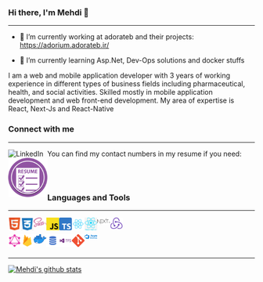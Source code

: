 ### Hi there, I'm Mehdi 👋

---

 - 🔭 I’m currently working at adorateb and their projects: 
  https://adorium.adorateb.ir/
  
 - 🌱 I’m currently learning Asp.Net, Dev-Ops solutions and docker stuffs

I am a web and mobile application developer with 3 years of working
experience in different types of business fields including pharmaceutical, health, and
social activities. Skilled mostly in mobile application development and web front-end
development. My area of expertise is React, Next-Js and React-Native


### Connect with me

---

[<img align="left" alt="LinkedIn" width="80" src="https://github.com/mmttt89/mmttt89/blob/main/images/linkedin_logo.ico" />](https://www.linkedin.com/in/mehdi-taghdisi-167203173/)

You can find my contact numbers in my resume if you need:
[<img align="left" alt="LinkedIn" width="80" src="https://github.com/mmttt89/mmttt89/blob/main/images/resume_1.png" />](https://github.com/mmttt89/mmttt89/blob/main/Mehdi%20Resume.pdf)


<br />
<br />

### Languages and Tools

---

<img align="left" alt="HTML5" width="26px" src="https://github.com/mmttt89/mmttt89/blob/main/images/Html_logo.png" />
<img align="left" alt="CSS" width="26px" src="https://github.com/mmttt89/mmttt89/blob/main/images/css_logo.png" />
<img align="left" alt="Sass" width="26px" src="https://github.com/mmttt89/mmttt89/blob/main/images/sass_logo.png" />
<img align="left" alt="JS" width="26px" src="https://github.com/mmttt89/mmttt89/blob/main/images/javascript.svg.png" />
<img align="left" alt="TS" width="26px" src="https://github.com/mmttt89/mmttt89/blob/main/images/ts_logo.svg.png" />
<img align="left" alt="React" width="26px" src="https://github.com/mmttt89/mmttt89/blob/main/images/react_logo.png" />
<img align="left" alt="ReactNative" width="26px" src="https://github.com/mmttt89/mmttt89/blob/main/images/RN_logo.png" />
<img align="left" alt="NextJs" width="26px" src="https://github.com/mmttt89/mmttt89/blob/main/images/Nextjs_logogo.svg.png" />
<img align="left" alt="Redux" width="26px" src="https://github.com/mmttt89/mmttt89/blob/main/images/redux_logo.png" />

<br />
<br />

<img align="left" alt="Redux" width="26px" src="https://github.com/mmttt89/mmttt89/blob/main/images/graphql_logo.png" />
<img align="left" alt="Firebase" width="26px" src="https://github.com/mmttt89/mmttt89/blob/main/images/firebase_logo.png" />
<img align="left" alt="Docker" width="26px" src="https://github.com/mmttt89/mmttt89/blob/main/images/docker-logo.png" />
<img align="left" alt="SQL" width="26px" src="https://github.com/mmttt89/mmttt89/blob/main/images/SQL_logo.png" />
<img align="left" alt="TFS" width="26px" src="https://github.com/mmttt89/mmttt89/blob/main/images/tfs_logo.png" />
<img align="left" alt="Git" width="26px" src="https://github.com/mmttt89/mmttt89/blob/main/images/Git_logo.png" />
<img align="left" alt="Azure" width="26px" src="https://github.com/mmttt89/mmttt89/blob/main/images/Azure-DevOps.jpeg" />

<br />
<br />

---

[![Mehdi's github stats](https://github-readme-stats.vercel.app/api?username=mmttt89)](https://github.com/mmttt89/github-readme-stats)
